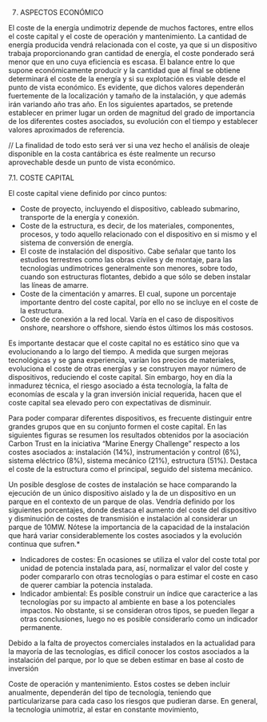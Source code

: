7. ASPECTOS ECONÓMICO 

El coste de la energía undimotriz depende de muchos factores, entre ellos el coste capital y el coste de operación y mantenimiento. La cantidad de energía producida vendrá relacionada con el coste, ya que si un dispositivo trabaja proporcionando gran cantidad de energía, el coste ponderado será menor que en uno cuya eficiencia es escasa. El balance entre lo que supone económicamente producir y la cantidad que al final se obtiene determinará el coste de la energía y si su explotación es viable desde el punto de vista económico.
Es evidente, que dichos valores dependerán fuertemente de la localización y tamaño de la instalación, y que además irán variando año tras año. En los siguientes apartados, se pretende establecer en primer lugar un orden de magnitud del grado de importancia de los diferentes costes asociados, su evolución con el tiempo y establecer valores aproximados de referencia.

// La finalidad de todo esto será ver si una vez hecho el análisis de oleaje disponible en la costa cantábrica es éste realmente un recurso aprovechable desde un punto de vista económico.

7.1. COSTE CAPITAL

El coste capital viene definido por cinco puntos: 
- Coste de proyecto, incluyendo el dispositivo, cableado submarino, transporte de la energía y conexión. 
- Coste de la estructura, es decir, de los materiales, componentes, procesos, y todo aquello relacionado con el dispositivo en si mismo y el sistema de conversión de energía. 
- El coste de instalación del dispositivo. Cabe señalar que tanto los estudios terrestres como las obras civiles y de montaje, para las tecnologías undimotrices generalmente son menores, sobre todo, cuando son estructuras flotantes, debido a que sólo se deben instalar las líneas de amarre. 
- Coste de la cimentación y amarres. El cual, supone un porcentaje importante dentro del coste capital, por ello no se incluye en el coste de la estructura. 
- Coste de conexión a la red local. Varía en el caso de dispositivos onshore, nearshore o offshore, siendo éstos últimos los más costosos. 

Es importante destacar que el coste capital no es estático sino que va evolucionando a lo largo del tiempo. A medida que surgen mejoras tecnológicas y se gana experiencia, varían los precios de materiales, evoluciona el coste de otras energías y se construyen mayor número de dispositivos, reduciendo el coste capital. Sin embargo, hoy en día la inmadurez técnica, el riesgo asociado a ésta tecnología, la falta de economías de escala y la gran inversión inicial requerida, hacen que el coste capital sea elevado pero con expectativas de disminuir. 



Para poder comparar diferentes dispositivos, es frecuente distinguir entre grandes grupos que en su conjunto formen el coste capital. En las siguientes figuras se resumen los resultados obtenidos por la asociación Carbon Trust en la iniciativa “Marine Energy Challenge” respecto a los costes asociados a: instalación (14%), instrumentación y control (6%), sistema eléctrico (8%), sistema mecánico (21%), estructura (51%). Destaca el coste de la estructura como el principal, seguido del sistema mecánico. 

Un posible desglose de costes de instalación se hace comparando la ejecución de un único dispositivo aislado y la de un dispositivo en un parque en el contexto de un parque de olas. Vendría definido por los siguientes porcentajes, donde destaca el aumento del coste del dispositivo y disminución de costes de transmisión e instalación al considerar un parque de 10MW. Nótese la importancia de la capacidad de la instalación que hará variar considerablemente los costes asociados y la evolución continua que sufren.*

- Indicadores de costes: En ocasiones se utiliza el valor del coste total por unidad de potencia instalada para, así, normalizar el valor del coste y poder compararlo con otras tecnologías o para estimar el coste en caso de querer cambiar la potencia instalada.
- Indicador ambiental: Es posible construir un índice que caracterice a las tecnologías por su impacto al ambiente en base a los potenciales impactos. No obstante, si se consideran otros tipos, se pueden llegar a otras conclusiones, luego no es posible considerarlo como un indicador permanente.

Debido a la falta de proyectos comerciales instalados en la actualidad para la mayoría de las tecnologías, es difícil conocer los costos asociados a la instalación del parque, por lo que se deben estimar en base al costo de inversión

Coste de operación y mantenimiento. Estos costes se deben incluir anualmente, dependerán del tipo de tecnología, teniendo que particularizarse para cada caso los riesgos que pudieran darse. En general, la tecnologia unimotriz, al estar en constante movimiento, 